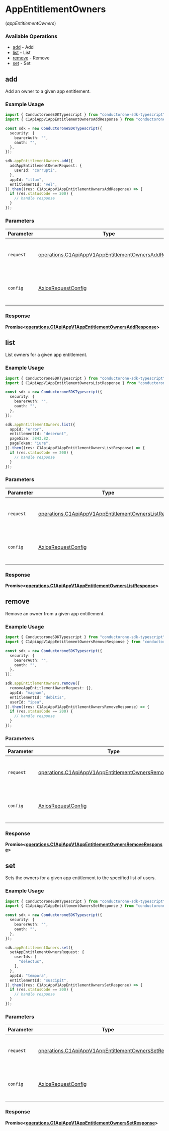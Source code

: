 # AppEntitlementOwners
(*appEntitlementOwners*)

### Available Operations

* [add](#add) - Add
* [list](#list) - List
* [remove](#remove) - Remove
* [set](#set) - Set

## add

Add an owner to a given app entitlement.

### Example Usage

```typescript
import { ConductoroneSDKTypescript } from "conductorone-sdk-typescript";
import { C1ApiAppV1AppEntitlementOwnersAddResponse } from "conductorone-sdk-typescript/dist/sdk/models/operations";

const sdk = new ConductoroneSDKTypescript({
  security: {
    bearerAuth: "",
    oauth: "",
  },
});

sdk.appEntitlementOwners.add({
  addAppEntitlementOwnerRequest: {
    userId: "corrupti",
  },
  appId: "illum",
  entitlementId: "vel",
}).then((res: C1ApiAppV1AppEntitlementOwnersAddResponse) => {
  if (res.statusCode == 200) {
    // handle response
  }
});
```

### Parameters

| Parameter                                                                                                                  | Type                                                                                                                       | Required                                                                                                                   | Description                                                                                                                |
| -------------------------------------------------------------------------------------------------------------------------- | -------------------------------------------------------------------------------------------------------------------------- | -------------------------------------------------------------------------------------------------------------------------- | -------------------------------------------------------------------------------------------------------------------------- |
| `request`                                                                                                                  | [operations.C1ApiAppV1AppEntitlementOwnersAddRequest](../../models/operations/c1apiappv1appentitlementownersaddrequest.md) | :heavy_check_mark:                                                                                                         | The request object to use for the request.                                                                                 |
| `config`                                                                                                                   | [AxiosRequestConfig](https://axios-http.com/docs/req_config)                                                               | :heavy_minus_sign:                                                                                                         | Available config options for making requests.                                                                              |


### Response

**Promise<[operations.C1ApiAppV1AppEntitlementOwnersAddResponse](../../models/operations/c1apiappv1appentitlementownersaddresponse.md)>**


## list

List owners for a given app entitlement.

### Example Usage

```typescript
import { ConductoroneSDKTypescript } from "conductorone-sdk-typescript";
import { C1ApiAppV1AppEntitlementOwnersListResponse } from "conductorone-sdk-typescript/dist/sdk/models/operations";

const sdk = new ConductoroneSDKTypescript({
  security: {
    bearerAuth: "",
    oauth: "",
  },
});

sdk.appEntitlementOwners.list({
  appId: "error",
  entitlementId: "deserunt",
  pageSize: 3843.82,
  pageToken: "iure",
}).then((res: C1ApiAppV1AppEntitlementOwnersListResponse) => {
  if (res.statusCode == 200) {
    // handle response
  }
});
```

### Parameters

| Parameter                                                                                                                    | Type                                                                                                                         | Required                                                                                                                     | Description                                                                                                                  |
| ---------------------------------------------------------------------------------------------------------------------------- | ---------------------------------------------------------------------------------------------------------------------------- | ---------------------------------------------------------------------------------------------------------------------------- | ---------------------------------------------------------------------------------------------------------------------------- |
| `request`                                                                                                                    | [operations.C1ApiAppV1AppEntitlementOwnersListRequest](../../models/operations/c1apiappv1appentitlementownerslistrequest.md) | :heavy_check_mark:                                                                                                           | The request object to use for the request.                                                                                   |
| `config`                                                                                                                     | [AxiosRequestConfig](https://axios-http.com/docs/req_config)                                                                 | :heavy_minus_sign:                                                                                                           | Available config options for making requests.                                                                                |


### Response

**Promise<[operations.C1ApiAppV1AppEntitlementOwnersListResponse](../../models/operations/c1apiappv1appentitlementownerslistresponse.md)>**


## remove

Remove an owner from a given app entitlement.

### Example Usage

```typescript
import { ConductoroneSDKTypescript } from "conductorone-sdk-typescript";
import { C1ApiAppV1AppEntitlementOwnersRemoveResponse } from "conductorone-sdk-typescript/dist/sdk/models/operations";

const sdk = new ConductoroneSDKTypescript({
  security: {
    bearerAuth: "",
    oauth: "",
  },
});

sdk.appEntitlementOwners.remove({
  removeAppEntitlementOwnerRequest: {},
  appId: "magnam",
  entitlementId: "debitis",
  userId: "ipsa",
}).then((res: C1ApiAppV1AppEntitlementOwnersRemoveResponse) => {
  if (res.statusCode == 200) {
    // handle response
  }
});
```

### Parameters

| Parameter                                                                                                                        | Type                                                                                                                             | Required                                                                                                                         | Description                                                                                                                      |
| -------------------------------------------------------------------------------------------------------------------------------- | -------------------------------------------------------------------------------------------------------------------------------- | -------------------------------------------------------------------------------------------------------------------------------- | -------------------------------------------------------------------------------------------------------------------------------- |
| `request`                                                                                                                        | [operations.C1ApiAppV1AppEntitlementOwnersRemoveRequest](../../models/operations/c1apiappv1appentitlementownersremoverequest.md) | :heavy_check_mark:                                                                                                               | The request object to use for the request.                                                                                       |
| `config`                                                                                                                         | [AxiosRequestConfig](https://axios-http.com/docs/req_config)                                                                     | :heavy_minus_sign:                                                                                                               | Available config options for making requests.                                                                                    |


### Response

**Promise<[operations.C1ApiAppV1AppEntitlementOwnersRemoveResponse](../../models/operations/c1apiappv1appentitlementownersremoveresponse.md)>**


## set

Sets the owners for a given app entitlement to the specified list of users.

### Example Usage

```typescript
import { ConductoroneSDKTypescript } from "conductorone-sdk-typescript";
import { C1ApiAppV1AppEntitlementOwnersSetResponse } from "conductorone-sdk-typescript/dist/sdk/models/operations";

const sdk = new ConductoroneSDKTypescript({
  security: {
    bearerAuth: "",
    oauth: "",
  },
});

sdk.appEntitlementOwners.set({
  setAppEntitlementOwnersRequest: {
    userIds: [
      "delectus",
    ],
  },
  appId: "tempora",
  entitlementId: "suscipit",
}).then((res: C1ApiAppV1AppEntitlementOwnersSetResponse) => {
  if (res.statusCode == 200) {
    // handle response
  }
});
```

### Parameters

| Parameter                                                                                                                  | Type                                                                                                                       | Required                                                                                                                   | Description                                                                                                                |
| -------------------------------------------------------------------------------------------------------------------------- | -------------------------------------------------------------------------------------------------------------------------- | -------------------------------------------------------------------------------------------------------------------------- | -------------------------------------------------------------------------------------------------------------------------- |
| `request`                                                                                                                  | [operations.C1ApiAppV1AppEntitlementOwnersSetRequest](../../models/operations/c1apiappv1appentitlementownerssetrequest.md) | :heavy_check_mark:                                                                                                         | The request object to use for the request.                                                                                 |
| `config`                                                                                                                   | [AxiosRequestConfig](https://axios-http.com/docs/req_config)                                                               | :heavy_minus_sign:                                                                                                         | Available config options for making requests.                                                                              |


### Response

**Promise<[operations.C1ApiAppV1AppEntitlementOwnersSetResponse](../../models/operations/c1apiappv1appentitlementownerssetresponse.md)>**


